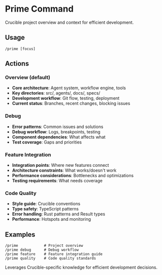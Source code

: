 # Prime Command

Crucible project overview and context for efficient development.

## Usage
`/prime [focus]`

## Actions

### Overview (default)
- **Core architecture**: Agent system, workflow engine, tools
- **Key directories**: src/, agents/, docs/, specs/
- **Development workflow**: Git flow, testing, deployment
- **Current status**: Branches, recent changes, blocking issues

### Debug
- **Error patterns**: Common issues and solutions
- **Debug workflow**: Logs, breakpoints, testing
- **Component dependencies**: What affects what
- **Test coverage**: Gaps and priorities

### Feature Integration
- **Integration points**: Where new features connect
- **Architecture constraints**: What works/doesn't work
- **Performance considerations**: Bottlenecks and optimizations
- **Testing requirements**: What needs coverage

### Code Quality
- **Style guide**: Crucible conventions
- **Type safety**: TypeScript patterns
- **Error handling**: Rust patterns and Result types
- **Performance**: Hotspots and monitoring

## Examples
```
/prime            # Project overview
/prime debug      # Debug workflow
/prime feature    # Feature integration guide
/prime quality    # Code quality standards
```

Leverages Crucible-specific knowledge for efficient development decisions.